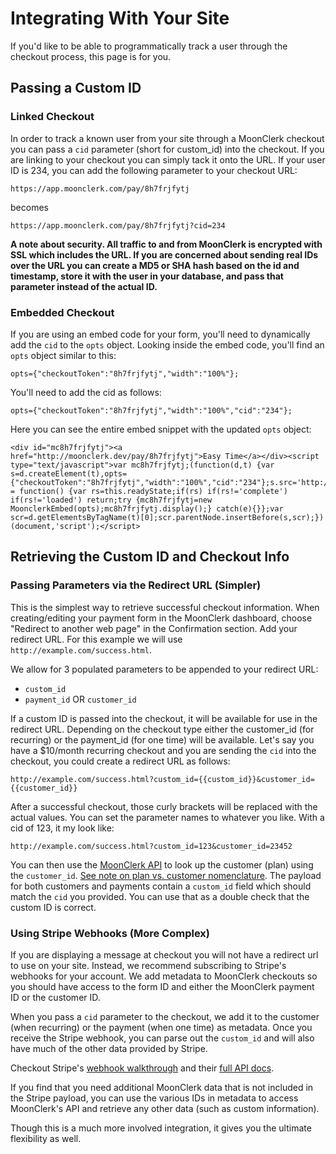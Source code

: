 # Integrating With Your Site

If you'd like to be able to programmatically track a user through the checkout process, this page is for you.


## Passing a Custom ID

### Linked Checkout

In order to track a known user from your site through a MoonClerk checkout you can pass a `cid` parameter (short for custom_id) into the checkout. If you are linking to your checkout you can simply tack it onto the URL. If your user ID is 234, you can add the following parameter to your checkout URL:

```
https://app.moonclerk.com/pay/8h7frjfytj
```

becomes

```
https://app.moonclerk.com/pay/8h7frjfytj?cid=234
```

**A note about security. All traffic to and from MoonClerk is encrypted with SSL which includes the URL. If you are concerned about sending real IDs over the URL you can create a MD5 or SHA hash based on the id and timestamp, store it with the user in your database, and pass that parameter instead of the actual ID.**


### Embedded Checkout

If you are using an embed code for your form, you'll need to dynamically add the `cid` to the `opts` object. Looking inside the embed code, you'll find an `opts` object similar to this:

```
opts={"checkoutToken":"8h7frjfytj","width":"100%"};
```

You'll need to add the cid as follows:

```
opts={"checkoutToken":"8h7frjfytj","width":"100%","cid":"234"};
```

Here you can see the entire embed snippet with the updated `opts` object:

```
<div id="mc8h7frjfytj"><a href="http://moonclerk.dev/pay/8h7frjfytj">Easy Time</a></div><script type="text/javascript">var mc8h7frjfytj;(function(d,t) {var s=d.createElement(t),opts={"checkoutToken":"8h7frjfytj","width":"100%","cid":"234"};s.src='http://moonclerk.dev/assets/embed.js';s.onload=s.onreadystatechange = function() {var rs=this.readyState;if(rs) if(rs!='complete') if(rs!='loaded') return;try {mc8h7frjfytj=new MoonclerkEmbed(opts);mc8h7frjfytj.display();} catch(e){}};var scr=d.getElementsByTagName(t)[0];scr.parentNode.insertBefore(s,scr);})(document,'script');</script>
```


## Retrieving the Custom ID and Checkout Info

### Passing Parameters via the Redirect URL (Simpler)

This is the simplest way to retrieve successful checkout information. When creating/editing your payment form in the MoonClerk dashboard, choose "Redirect to another web page" in the Confirmation section. Add your redirect URL. For this example we will use `http://example.com/success.html`.

We allow for 3 populated parameters to be appended to your redirect URL:

* `custom_id`
* `payment_id` OR `customer_id`

If a custom ID is passed into the checkout, it will be available for use in the redirect URL. Depending on the checkout type either the customer_id (for recurring) or the payment_id (for one time) will be available. Let's say you have a $10/month recurring checkout and you are sending the `cid` into the checkout, you could create a redirect URL as follows:

```
http://example.com/success.html?custom_id={{custom_id}}&customer_id={{customer_id}}
```

After a successful checkout, those curly brackets will be replaced with the actual values. You can set the parameter names to whatever you like. With a cid of 123, it my look like:

```
http://example.com/success.html?custom_id=123&customer_id=23452
```

You can then use the [MoonClerk API](https://github.com/moonclerk/developer/blob/master/api/README.md) to look up the customer (plan) using the `customer_id`. [See note on plan vs. customer nomenclature](https://github.com/moonclerk/developer/blob/master/api/v1/customers.md). The payload for both customers and payments contain a `custom_id` field which should match the `cid` you provided. You can use that as a double check that the custom ID is correct.


### Using Stripe Webhooks (More Complex)

If you are displaying a message at checkout you will not have a redirect url to use on your site. Instead, we recommend subscribing to Stripe's webhooks for your account. We add metadata to MoonClerk checkouts so you should have access to the form ID and either the MoonClerk payment ID or the customer ID.

When you pass a `cid` parameter to the checkout, we add it to the customer (when recurring) or the payment (when one time) as metadata. Once you receive the Stripe webhook, you can parse out the `custom_id` and will also have much of the other data provided by Stripe.

Checkout Stripe's [webhook walkthrough](https://stripe.com/docs/webhooks) and their [full API docs](https://stripe.com/docs/api).

If you find that you need additional MoonClerk data that is not included in the Stripe payload, you can use the various IDs in metadata to access MoonClerk's API and retrieve any other data (such as custom information).

Though this is a much more involved integration, it gives you the ultimate flexibility as well.

